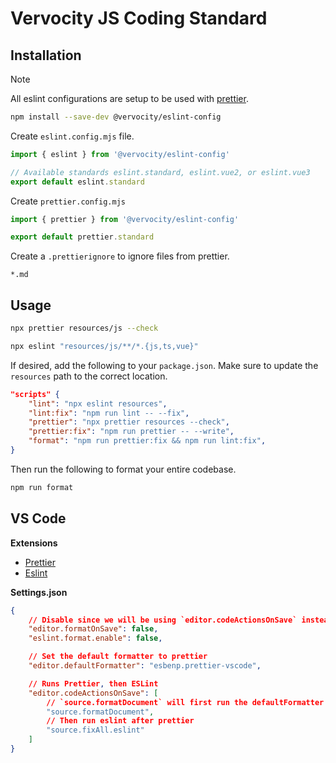 # Vervocity JS Coding Standard

## Installation

> [!NOTE]  
> All eslint configurations are setup to be used with [prettier](https://prettier.io).

```sh
npm install --save-dev @vervocity/eslint-config
```

Create `eslint.config.mjs` file.

```js
import { eslint } from '@vervocity/eslint-config'

// Available standards eslint.standard, eslint.vue2, or eslint.vue3
export default eslint.standard
```

Create `prettier.config.mjs`

```js
import { prettier } from '@vervocity/eslint-config'

export default prettier.standard
```

Create a `.prettierignore` to ignore files from prettier.

```
*.md
```

## Usage

```sh
npx prettier resources/js --check
```

```sh
npx eslint "resources/js/**/*.{js,ts,vue}"
```

If desired, add the following to your `package.json`. Make sure to update the `resources` path to the correct location.

```json
"scripts" {
    "lint": "npx eslint resources",
    "lint:fix": "npm run lint -- --fix",
    "prettier": "npx prettier resources --check",
    "prettier:fix": "npm run prettier -- --write",
    "format": "npm run prettier:fix && npm run lint:fix",
}
```

Then run the following to format your entire codebase.

```sh
npm run format
```

## VS Code

**Extensions**

-   [Prettier](https://marketplace.visualstudio.com/items?itemName=esbenp.prettier-vscode)
-   [Eslint](https://marketplace.visualstudio.com/items?itemName=dbaeumer.vscode-eslint)

**Settings.json**

```json
{
    // Disable since we will be using `editor.codeActionsOnSave` instead
    "editor.formatOnSave": false,
    "eslint.format.enable": false,

    // Set the default formatter to prettier
    "editor.defaultFormatter": "esbenp.prettier-vscode",

    // Runs Prettier, then ESLint
    "editor.codeActionsOnSave": [
        // `source.formatDocument` will first run the defaultFormatter
        "source.formatDocument",
        // Then run eslint after prettier
        "source.fixAll.eslint"
    ]
}
```
